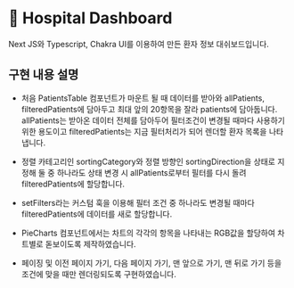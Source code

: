 # 🏥 Hospital Dashboard

Next JS와 Typescript, Chakra UI를 이용하여 만든 환자 정보 대쉬보드입니다.

## 구현 내용 설명

- 처음 PatientsTable 컴포넌트가 마운트 될 때 데이터를 받아와 allPatients, filteredPatients에 담아두고 최대 앞의 20항목을 잘라 patients에 담아둡니다. allPatients는 받아온 데이터 전체를 담아두어 필터조건이 변경될 때마다 사용하기 위한 용도이고 filteredPatients는 지금 필터처리가 되어 렌더할 환자 목록을 나타냅니다.

- 정렬 카테고리인 sortingCategory와 정렬 방향인 sortingDirection을 상태로 지정해 둘 중 하나라도 상태 변경 시 allPatients로부터 필터를 다시 돌려 filteredPatients에 할당합니다.

- setFilters라는 커스텀 훅을 이용해 필터 조건 중 하나라도 변경될 때마다 filteredPatients에 데이터를 새로 할당합니다.

- PieCharts 컴포넌트에서는 차트의 각각의 항목을 나타내는 RGB값을 할당하여 차트별로 돋보이도록 제작하였습니다.

- 페이징 및 이전 페이지 가기, 다음 페이지 가기, 맨 앞으로 가기, 맨 뒤로 가기 등을 조건에 맞을 때만 렌더링되도록 구현하였습니다.
